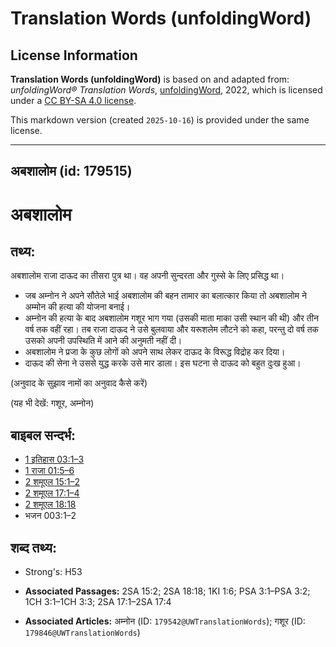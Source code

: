 # Translation Words (unfoldingWord)

## License Information

**Translation Words (unfoldingWord)** is based on and adapted from: _unfoldingWord® Translation Words_, [unfoldingWord](https://unfoldingword.org/utw), 2022, which is licensed under a [CC BY-SA 4.0 license](https://creativecommons.org/licenses/by-sa/4.0/legalcode.en).

This markdown version (created `2025-10-16`) is provided under the same license.



--------------------------------

## अबशालोम (id: 179515)

अबशालोम
=======

तथ्य:
-----

अबशालोम राजा दाऊद का तीसरा पुत्र था। वह अपनी सुन्दरता और गुस्से के लिए प्रसिद्ध था।

* जब अम्नोन ने अपने सौतेले भाई अबशालोम की बहन तामार का बलात्कार किया तो अबशालोम ने अम्मोन की हत्या की योजना बनाई।
* अम्नोन की हत्या के बाद अबशालोम गशूर भाग गया (उसकी माता माका उसी स्थान की थी) और तीन वर्ष तक वहीं रहा। तब राजा दाऊद ने उसे बुलवाया और यरूशलेम लौटने को कहा, परन्तु दो वर्ष तक उसको अपनी उपस्थिति में आने की अनुमती नहीं दी।
* अबशालोम ने प्रजा के कुछ लोगों को अपने साथ लेकर दाऊद के विरूद्ध विद्रोह कर दिया।
* दाऊद की सेना ने उससे युद्ध करके उसे मार डाला। इस घटना से दाऊद को बहुत दुःख हुआ।

(अनुवाद के सुझाव नामों का अनुवाद कैसे करें)

(यह भी देखें: गशूर, अम्नोन)

बाइबल सन्दर्भ:
--------------

* [1 इतिहास 03:1–3](https://ref.ly/1Chr0:0)
* [1 राजा 01:5–6](https://ref.ly/1Kgs0:0)
* [2 शमूएल 15:1–2](https://ref.ly/2Sam0:0)
* [2 शमूएल 17:1–4](https://ref.ly/2Sam0:0)
* [2 शमूएल 18:18](https://ref.ly/2Sam0:0)
* भजन 003:1–2

शब्द तथ्य:
----------

* Strong's: H53

* **Associated Passages:** 2SA 15:2; 2SA 18:18; 1KI 1:6; PSA 3:1–PSA 3:2; 1CH 3:1–1CH 3:3; 2SA 17:1–2SA 17:4
* **Associated Articles:** अम्नोन (ID: `179542@UWTranslationWords`); गशूर (ID: `179846@UWTranslationWords`)

